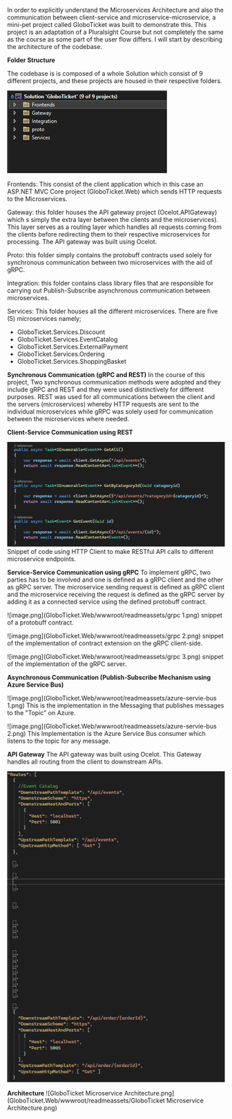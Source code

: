 In order to explicitly understand the Microservices Architecture and also the communication between client-service and microservice-microservice, a mini-pet project called GloboTicket was built to demonstrate this. This project is an adaptation of a Pluralsight Course but not completely the same as the course as some part of the user flow differs. I will start by describing the architecture of the codebase.


**Folder Structure**

The codebase is is composed of a whole Solution which consist of 9 different projects, and these projects are housed in their respective folders. 

![image.png](GloboTicket.Web/wwwroot/readmeassets/folderstructure.png)

Frontends: This consist of the client application which in this case an ASP.NET MVC Core project (GloboTicket.Web) which sends HTTP requests to the Microservices.

Gateway: this folder houses the API gateway project (Ocelot.APIGateway) which s simply the extra layer between the clients and the microservices). This layer serves as a routing layer which handles all requests coming from the clients before redirecting them to their respective microservices for processing. The API gateway was built using Ocelot.

Proto: this folder simply contains the protobuff contracts used solely for synchronous communication between two microservices with the aid of gRPC.

Integration: this folder contains class library files that are responsible for carrying out Publish-Subscribe asynchronous communication between microservices.

Services: This folder houses all the different microservices. There are five (5) microservices namely;

- GloboTicket.Services.Discount
- GloboTicket.Services.EventCatalog
- GloboTicket.Services.ExternalPayment
- GloboTicket.Services.Ordering
- GloboTicket.Services.ShoppingBasket

**Synchronous Communication (gRPC and REST)**
In the course of this project, Two synchronous communication methods were adopted and they include gRPC and REST and they were used distinctively for different purposes. REST was used for all communications between the client and the servers (microservices) whereby HTTP requests are sent to the individual microservices while gRPC was solely used for communication between the microservices where needed.

**Client-Service Communication using REST**

![image.png](GloboTicket.Web/wwwroot/readmeassets/client-service-rest.png)
Snippet of code using HTTP Client to make RESTful API calls to different microservice endpoints.


**Service-Service Communication using gRPC**
To implement gRPC, two parties has to be involved and one is defined as a gRPC client and the other as gRPC server. The microservice sending request is defined as gRPC client and the microservice receiving the request is defined as the gRPC server by adding it as a connected service using the defined protobuff contract.

![image.png](GloboTicket.Web/wwwroot/readmeassets/grpc 1.png)
snippet of a protobuff contract.

![image.png](GloboTicket.Web/wwwroot/readmeassets/grpc 2.png)
snippet of the implementation of contract extension on the gRPC client-side.


![image.png](GloboTicket.Web/wwwroot/readmeassets/grpc 3.png)
snippet of the implementation of the gRPC server.


**Asynchronous Communication (Publish-Subscribe Mechanism using Azure Service Bus)**

![image.png](GloboTicket.Web/wwwroot/readmeassets/azure-servie-bus 1.png)
This is the implementation in the Messaging that publishes messages to the "Topic" on Azure.



![image.png](GloboTicket.Web/wwwroot/readmeassets/azure-servie-bus 2.png)
This Implementation is the Azure Service Bus consumer which listens to the topic for any message.



**API Gateway**
The API gateway was built using Ocelot. This Gateway handles all routing from the client to downstream APIs.

![image.png](GloboTicket.Web/wwwroot/readmeassets/api-gateway.png)



**Architecture**
![GloboTicket Microservice Architecture.png](GloboTicket.Web/wwwroot/readmeassets/GloboTicket Microservice Architecture.png)









